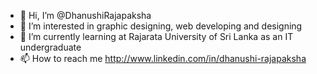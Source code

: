 - 👋 Hi, I’m @DhanushiRajapaksha
- 👀 I’m interested in graphic designing, web developing and designing
- 🌱 I’m currently learning at Rajarata University of Sri Lanka as an IT undergraduate
- 📫 How to reach me http://www.linkedin.com/in/dhanushi-rajapaksha

<!---
DhanushiRajapaksha/DhanushiRajapaksha is a ✨ special ✨ repository because its `README.md` (this file) appears on your GitHub profile.
You can click the Preview link to take a look at your changes.
--->
